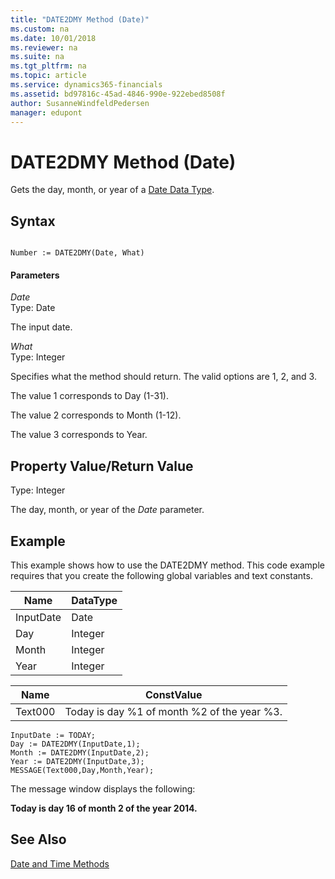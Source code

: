 ```yaml
---
title: "DATE2DMY Method (Date)"
ms.custom: na
ms.date: 10/01/2018
ms.reviewer: na
ms.suite: na
ms.tgt_pltfrm: na
ms.topic: article
ms.service: dynamics365-financials
ms.assetid: bd97816c-45ad-4846-990e-922ebed8508f
author: SusanneWindfeldPedersen
manager: edupont
---
```


 

# DATE2DMY Method (Date)
Gets the day, month, or year of a [Date Data Type](../datatypes/devenv-Date-Data-Type.md).  
  
## Syntax  
  
```  
  
Number := DATE2DMY(Date, What)  
```  
  
#### Parameters  
 *Date*  
 Type: Date  
  
 The input date.  
  
 *What*  
 Type: Integer  
  
 Specifies what the method should return. The valid options are 1, 2, and 3.  
  
 The value 1 corresponds to Day \(1-31\).  
  
 The value 2 corresponds to Month \(1-12\).  
  
 The value 3 corresponds to Year.  
  
## Property Value/Return Value  
 Type: Integer  
  
 The day, month, or year of the *Date* parameter.  
  
## Example  
 This example shows how to use the DATE2DMY method. This code example requires that you create the following global variables and text constants.  
  
|Name|DataType|  
|----------|--------------|  
|InputDate|Date|  
|Day|Integer|  
|Month|Integer|  
|Year|Integer|  
  
|Name|ConstValue|  
|----------|----------------|  
|Text000|Today is day %1 of month %2 of the year %3.|  
  
```  
InputDate := TODAY;  
Day := DATE2DMY(InputDate,1);  
Month := DATE2DMY(InputDate,2);  
Year := DATE2DMY(InputDate,3);  
MESSAGE(Text000,Day,Month,Year);  
```  
  
 The message window displays the following:  
  
 **Today is day 16 of month 2 of the year 2014.**  
  
## See Also  
 [Date and Time Methods](devenv-Date-and-Time-Methods.md)